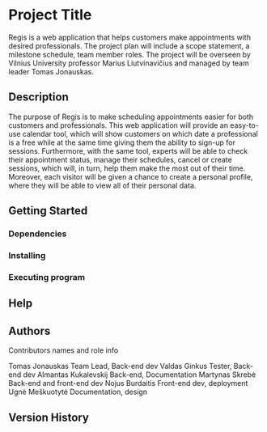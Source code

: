 Project Title
=============

Regis is a web application that helps customers make appointments with
desired professionals. The project plan will include a scope statement,
a milestone schedule, team member roles. The project will be overseen by
Vilnius University professor Marius Liutvinavičius and managed by team
leader Tomas Jonauskas.

Description
-----------

The purpose of Regis is to make scheduling appointments easier for both
customers and professionals. This web application will provide an
easy-to-use calendar tool, which will show customers on which date a
professional is a free while at the same time giving them the ability to
sign-up for sessions. Furthermore, with the same tool, experts will be
able to check their appointment status, manage their schedules, cancel
or create sessions, which will, in turn, help them make the most out of
their time. Moreover, each visitor will be given a chance to create a
personal profile, where they will be able to view all of their personal
data.

Getting Started
---------------

### Dependencies

### Installing

### Executing program

Help
----

Authors
-------

Contributors names and role info

Tomas Jonauskas Team Lead, Back-end dev Valdas Ginkus Tester, Back-end
dev Almantas Kukalevskij Back-end, Documentation Martynas Skrebė
Back-end and front-end dev Nojus Burdaitis Front-end dev, deployment
Ugnė Meškuotytė Documentation, design

Version History
---------------
